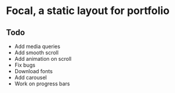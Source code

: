 # Focal, a static layout for portfolio

## Todo
* Add media queries
* Add smooth scroll
* Add animation on scroll
* Fix bugs
* Download fonts
* Add carousel
* Work on progress bars
